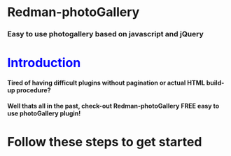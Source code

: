 # Redman-photoGallery
<h3>Easy to use photogallery based on javascript and jQuery</h3>

<h1 style='color:blue !important'>Introduction</h1>

<h4>
  Tired of having difficult plugins without pagination or actual HTML build-up procedure?
</h4>
<h4>
  Well thats all in the past, check-out Redman-photoGallery FREE easy to use photoGallery plugin!
</h4>

<h1>Follow these steps to get started</h1>
